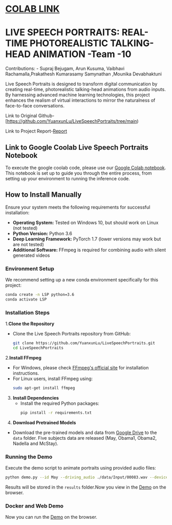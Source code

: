 

# [COLAB LINK](https://colab.research.google.com/drive/1EyI5354t9EG5eCuPYPwZZMUJ9etwGsNZ?usp=sharing)
# LIVE SPEECH PORTRAITS: REAL-TIME PHOTOREALISTIC TALKING-HEAD ANIMATION -Team -10
Contributions: - Supraj Bejugam, Arun Kusuma, Vaibhavi Rachamalla,Prakathesh Kumarasamy Samynathan ,Mounika Devabhaktuni


Live Speech Portraits is designed to transform digital communication by creating real-time, photorealistic talking-head animations from audio inputs. By harnessing advanced machine learning technologies, this project enhances the realism of virtual interactions to mirror the naturalness of face-to-face conversations.

Link to Original Github-[https://github.com/YuanxunLu/LiveSpeechPortraits/tree/main)

Link to Project Report-[Report](https://docs.google.com/document/d/1bEy8TEzwLRFBtvq0ZIUokv3UQtq91Z2Fo6JcgcQGzTI/edit?usp=sharing)

## Link to Google Coolab Live Speech Portraits Notebook

To execute the google coolab code, please use our [Google Colab notebook](https://colab.research.google.com/drive/1EyI5354t9EG5eCuPYPwZZMUJ9etwGsNZ?usp=sharing). This notebook is set up to guide you through the entire process, from setting up your environment to running the inference code.

## How to Install Manually

Ensure your system meets the following requirements for successful installation:

- **Operating System:** Tested on Windows 10, but should work on Linux (not tested)
- **Python Version:** Python 3.6
- **Deep Learning Framework:** PyTorch 1.7 (lower versions may work but are not tested)
- **Additional Software:** FFmpeg is required for combining audio with silent generated videos

### Environment Setup

We recommend setting up a new conda environment specifically for this project:
```bash
conda create -n LSP python=3.6
conda activate LSP
 ```



### Installation Steps



1.**Clone the Repository**
   - Clone the Live Speech Portraits repository from GitHub:
     ```bash
     git clone https://github.com/YuanxunLu/LiveSpeechPortraits.git
     cd LiveSpeechPortraits
     ```

2.**Install FFmpeg**
   - For Windows, please check [FFmpeg's official site](https://ffmpeg.org/download.html) for installation instructions.
   - For Linux users, install FFmpeg using:
     ```bash
     sudo apt-get install ffmpeg
     ```

3. **Install Dependencies**
   - Install the required Python packages:
     ```bash
     pip install -r requirements.txt
     ```
4. **Download Pretrained Models**
- Download the pre-trained models and data from [Google Drive](https://drive.google.com/drive/folders/1sHc2xEEGwnb0h2rkUhG9sPmOxvRvPVpJ?usp=sharing) to the `data` folder.  Five subjects data are released (May, Obama1, Obama2, Nadella and McStay).

### Running the Demo

Execute the demo script to animate portraits using provided audio files:
```bash
python demo.py --id May --driving_audio ./data/Input/00083.wav --device cuda
```
Results will be stored in the `results` folder.Now you view in the [Demo](https://github.com/Mounika8013/Live__Speech__Potraits/tree/577a5204dd83c2f45f67ac485868c75fe5c9018d/results) on the browser.


### Docker and Web Demo
Now you can run the [Demo](https://github.com/Mounika8013/Live__Speech__Potraits/tree/577a5204dd83c2f45f67ac485868c75fe5c9018d/results) on the browser.


